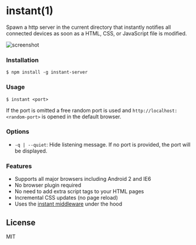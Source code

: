 # instant(1)

Spawn a http server in the current directory that instantly notifies
all connected devices as soon as a HTML, CSS, or JavaScript file is modified.

![screenshot](http://fgnass.github.io/images/instant.gif)

### Installation

```
$ npm install -g instant-server
```

### Usage

```
$ instant <port>
```

If the port is omitted a free random port is used and
`http://localhost:<random-port>` is opened in the default browser.

### Options
* `-q | --quiet`: Hide listening message. If no port is provided, the port will be displayed.

### Features

* Supports all major browsers including Android 2 and IE6
* No browser plugin required
* No need to add extra script tags to your HTML pages
* Incremental CSS updates (no page reload)
* Uses the [instant middleware](https://npmjs.org/package/instant) under the hood

## License

MIT
